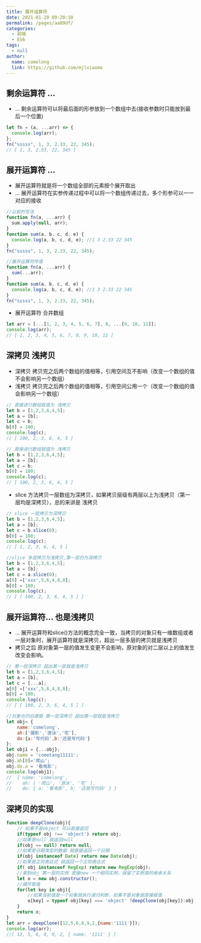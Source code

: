 ```yaml
---
title: 展开运算符
date: 2021-01-20 09:20:10
permalink: /pages/aa89df/
categories: 
  - 前端
  - ES6
tags: 
  - null
author: 
  name: comelong
  link: https://github.com/mjlxiaoma
---
```


## 剩余运算符 ...

- ... 剩余运算符可以将最后面的形参放到一个数组中去(接收参数时只能放到最后一个位置)

```js
let fn = (a, ...arr) => {
  console.log(arr);
};
fn("sssss", 1, 3, 2.33, 22, 345);
// [ 1, 3, 2.33, 22, 345 ]
```

## 展开运算符 ...

- 展开运算符就是将一个数组全部的元素按个展开取出
- ... 展开运算符在实参传递过程中可以将一个数组传递过去，多个形参可以一一对应的接收

```js
//以前的写法
function fn(a, ...arr) {
  sum.apply(null, arr);
}
function sum(a, b, c, d, e) {
  console.log(a, b, c, d, e); //1 3 2.33 22 345
}
fn("sssss", 1, 3, 2.33, 22, 345);
```

```js
//展开运算符传值
function fn(a, ...arr) {
  sum(...arr);
}
function sum(a, b, c, d, e) {
  console.log(a, b, c, d, e); //1 3 2.33 22 345
}
fn("sssss", 1, 3, 2.33, 22, 345);
```

- 展开运算符 合并数组

```js
let arr = [...[1, 2, 3, 4, 5, 6, 7], 8, ...[9, 10, 11]];
console.log(arr);
// [ 1, 2, 3, 4, 5, 6, 7, 8, 9, 10, 11 ]
```

## 深拷贝 浅拷贝
- 深拷贝 拷贝完之后两个数组的值相等，引用空间互不影响（改变一个数组的值不会影响另一个数组）
- 浅拷贝 拷贝完之后两个数组的值相等，引用空间公用一个（改变一个数组的值会影响另一个数组）
```js
// 直接进行数组赋值为 浅拷贝
let b = [1,2,3,6,4,5];
let a = [b];
let c = b;
b[0] = 100;
console.log(c);  
// [ 100, 2, 3, 6, 4, 5 ]
```
```js
// 直接进行数组赋值为 浅拷贝
let b = [1,2,3,6,4,5];
let a = [b];
let c = b;
b[0] = 100;
console.log(c);  
// [ 100, 2, 3, 6, 4, 5 ]
```
- slice 方法拷贝一层数组为深拷贝，如果拷贝层级有两层以上为浅拷贝（第一层均是深拷贝），总的来讲是 浅拷贝
```js
// slice 一层拷贝为深拷贝
let b = [1,2,3,6,4,5];
let a = [b];
let c = b.slice(0);
b[0] = 100;
console.log(c);
// [ 1, 2, 3, 6, 4, 5 ]
```
```js
//slice 多层拷贝为浅拷贝,第一层仍为深拷贝
let b = [1,2,3,6,4,5];
let a = [b];
let c = a.slice(0);
a[0] =['xxx',5,6,4,8,8];
b[0] = 100;
console.log(c);
// [ [ 100, 2, 3, 6, 4, 5 ] ]
```
## 展开运算符... 也是浅拷贝

- ... 展开运算符和slice()方法的概念完全一致，当拷贝的对象只有一维数组或者一层对象时，展开运算符就是深拷贝，超出一层多层的拷贝就是浅拷贝
- 拷贝之后 原对象第一层的值发生变更不会影响，原对象的对二层以上的值发生改变会影响。
```js
// 第一层深拷贝 超出第一层就是浅拷贝
let b = [1,2,3,6,4,5];
let a = [b];
let c = [...a];
a[0] =['xxx',5,6,4,8,8];
b[0] = 100;
console.log(c);
// [ [ 100, 2, 3, 6, 4, 5 ] ]
```
```js
//对象也仍旧遵循 第一层深拷贝 超出第一层就是浅拷贝
let obj= {
    name:'comelong',
    ah:['摄影','游泳','宅'],
    do:{a:'写代码',b:'还是写代码'}
};
let obj1 = {...obj};
obj.name = 'cometang11111';
obj.ah[0]='爬山';
obj.do.a = '看电影';
console.log(obj1);
//  { name: 'comelong',  
//    ah: [ '爬山', '游泳', '宅' ],  
//    do: { a: '看电影', b: '还是写代码' } }
```

## 深拷贝的实现
```js
function deepClone(obj){
    // 如果不是object 可以直接返回
    if(typeof obj !== 'object') return obj;
    //如果是null 就返回null
    if(obj == null) return null;
    //如果是日期类型的数据 就直接返回一个日期
    if(obj instanceof Date) return new Date(obj);
    //如果是正则表达式 就返回一个正则表达式
    if( obj instanceof RegExp) return new RegExp(obj);
    //拿到obj 第一层的实例 直接new 一个相同实例，保留了实例类的继承关系
    let o = new obj.constructor();  
    //循环取值 
    for(let key in obj){
        //如果当前值是一个对象就执行递归判断，如果不是对象就直接赋值
        o[key] = typeof obj[key] === 'object' ?deepClone(obj[key]):obj[key];
    }
    return o;
}
let arr = deepClone([12,5,6,8,9,2,{name:'1111'}]);
console.log(arr);
//[ 12, 5, 6, 8, 9, 2, { name: '1111' } ]
```